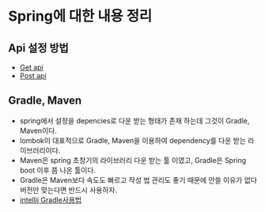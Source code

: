 # Spring에 대한 내용 정리 
## Api 설정 방법
- [Get api](https://github.com/hyunseokjoo/prac_spring/tree/main/info/GetApi)
- [Post api](https://github.com/hyunseokjoo/prac_spring/tree/main/info/PostApi)



## Gradle, Maven
- spring에서 설정을 depencies로 다운 받는 형태가 존재 하는데 그것이 Gradle, Maven이다.
- lombok이 대표적으로 Gradle, Maven을 이용하여 dependency를 다운 받는 라이브러리이다.
- Maven은 spring 초창기의 라이브러리 다운 받는 툴 이였고, Gradle은 Spring boot 이후 쯤 나온 툴이다.
- Gradle은 Maven보다 속도도 빠르고 작성 법 관리도 좋기 때문에 안쓸 이유가 없다 버전만 맞는다면 반드시 사용하자.
- [intellij Gradle사용법]()
